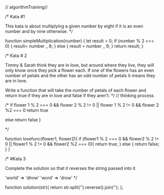 // algorithmTraining//

/\* Kata #1

This kata is about multiplying a given number by eight if it is an even number and by nine otherwise.
\*/

function simpleMultiplication(number) {
let result = 0;
if (number % 2 === 0) {
result= number _ 8;
} else {
result = number _ 9;
}
return result;
}

/\* Kata # 2

Timmy & Sarah think they are in love, but around where they live, they will only know once they pick a flower each. If one of the flowers has an even number of petals and the other has an odd number of petals it means they are in love.

Write a function that will take the number of petals of each flower and return true if they are in love and false if they aren't.
\*/
// thinking process

/\* if flower 1 % 2 === 0 && flower 2 % 2 != 0 || flower 1 % 2 != 0 && flower 2 %2 === 0
return true

else return false
}

\*/

function lovefunc(flower1, flower2){
if (flower1 % 2 === 0 && flower2 % 2 != 0 || flower1 % 2 != 0 && flower2 %2 === 0){
return true;
} else {
return false;
}
}

/\* #Kata 3

Complete the solution so that it reverses the string passed into it.

'world' => 'dlrow'
'word' => 'drow'
\*/

function solution(str){
return str.split('').reverse().join('');
};
